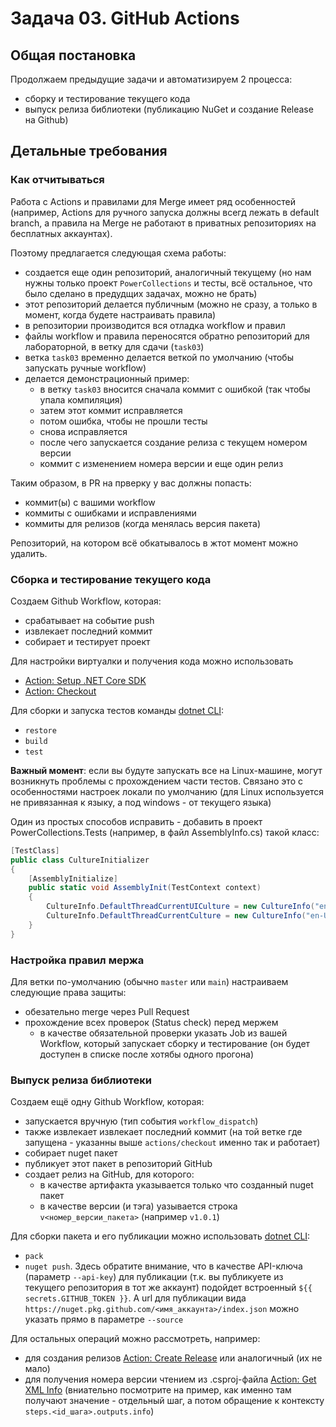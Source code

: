 # Задача 03. GitHub Actions

## Общая постановка
Продолжаем предыдущие задачи и автоматизируем 2 процесса:
- сборку и тестирование текущего кода
- выпуск релиза библиотеки (публикацию NuGet и создание Release на Github)


## Детальные требования

### Как отчитываться
Работа с Actions и правилами для Merge имеет ряд особенностей (например, Actions для ручного запуска должны всегд лежать в default branch, а правила на Merge не работают в приватных репозиториях на бесплатных аккаунтах).

Поэтому предлагается следующая схема работы:
- создается еще один репозиторий, аналогичный текущему (но нам нужны только проект `PowerCollections` и тесты, всё остальное, что было сделано в предудщих задачах, можно не брать)
- этот репозиторий делается публичным (можно не сразу, а только в момент, когда будете настраивать правила)
- в репозитории производится вся отладка workflow и правил
- файлы workflow и правила переносятся обратно репозиторий для лабораторной, в ветку для сдачи (`task03`)
- ветка `task03` временно делается веткой по умолчанию (чтобы запускать ручные workflow)
- делается демонстрационный пример:
    - в ветку `task03` вносится сначала коммит с ошибкой (так чтобы упала компиляция)
    - затем этот коммит исправляется
    - потом ошибка, чтобы не прошли тесты
    - снова исправляется
    - после чего запускается создание релиза с текущем номером версии
    - коммит с изменением номера версии и еще один релиз

Таким образом, в PR на прверку у вас должны попасть:
- коммит(ы) с вашими workflow
- коммиты с ошибками и исправлениями
- коммиты для релизов (когда менялась версия пакета)

Репозиторий, на котором всё обкатывалось в жтот момент можно удалить.


### Cборка и тестирование текущего кода
Создаем Github Workflow, которая:
- срабатывает на событие push
- извлекает последний коммит
- собирает и тестирует проект

Для настройки виртуалки и получения кода можно использовать
- [Action: Setup .NET Core SDK](https://github.com/marketplace/actions/setup-net-core-sdk)
- [Action: Checkout](https://github.com/marketplace/actions/checkout)

Для сборки и запуска тестов команды [dotnet CLI](https://learn.microsoft.com/ru-ru/dotnet/core/tools/dotnet):
- `restore`
- `build`
- `test`

**Важный момент**: если вы будуте запускать все на Linux-машине, могут возникнуть проблемы с прохождением части тестов. Связано это с особенностями настроек локали по умолчанию (для Linux используется не привязанная к языку, а под windows - от текущего языка)

Один из простых способов исправить - добавить в проект PowerCollections.Tests (например, в файл AssemblyInfo.cs) такой класс:

```C#
[TestClass]
public class CultureInitializer
{
    [AssemblyInitialize]
    public static void AssemblyInit(TestContext context)
    {
        CultureInfo.DefaultThreadCurrentUICulture = new CultureInfo("en-US");
        CultureInfo.DefaultThreadCurrentCulture = new CultureInfo("en-US");
    }
}
```

### Настройка правил мержа
Для ветки по-умолчанию (обычно `master` или `main`) настраиваем следующие права защиты:
- обезательно merge через Pull Request
- прохождение всех проверок (Status check) перед мержем
    - в качестве обязательной проверки указать Job из вашей Workflow, который запускает сборку и тестирование (он будет доступен в списке после хотябы одного прогона)


### Выпуск релиза библиотеки
Создаем ещё одну Github Workflow, которая:
- запускается вручную (тип события `workflow_dispatch`)
- также извлекает извлекает последний коммит (на той ветке где запущена - указанны выше `actions/checkout` именно так и работает)
- собирает nuget пакет
- публикует этот пакет в репозиторий GitHub
- создает релиз на GitHub, для которого:
    - в качестве артифакта указывается только что созданный nuget пакет
    - в качестве версии (и тэга) уазывается строка `v<номер_версии_пакета>` (например `v1.0.1`)

Для сборки пакета и его публикации можно использовать [dotnet CLI](https://learn.microsoft.com/ru-ru/dotnet/core/tools/dotnet):
- `pack`
- `nuget push`. Здесь обратите внимание, что в качестве API-ключа (параметр `--api-key`) для публикации (т.к. вы публикуете из текущего репозитория в тот же аккаунт) подойдет встроенный `${{ secrets.GITHUB_TOKEN }}`. А url для публикации вида `https://nuget.pkg.github.com/<имя_аккаунта>/index.json` можно указать прямо в параметре `--source`

Для остальных операций можно рассмотреть, например:
- для создания релизов [Action: Create Release](https://github.com/marketplace/actions/create-release) или аналогичный (их не мало)
- для получения номера версии чтением из .csproj-файла [Action: Get XML Info](https://github.com/marketplace/actions/get-xml-info) (вниательно посмотрите на пример, как именно там получают значение - отдельный шаг, а потом обращение к контексту `steps.<id_шага>.outputs.info`)

